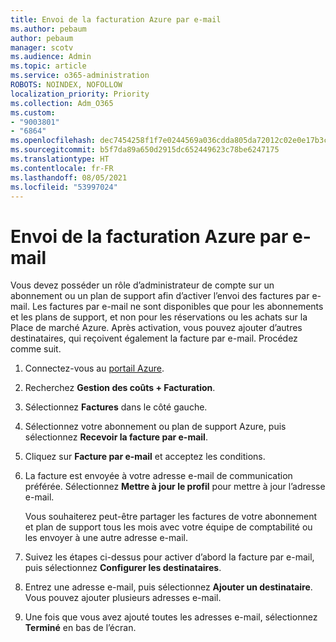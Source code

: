```yaml
---
title: Envoi de la facturation Azure par e-mail
ms.author: pebaum
author: pebaum
manager: scotv
ms.audience: Admin
ms.topic: article
ms.service: o365-administration
ROBOTS: NOINDEX, NOFOLLOW
localization_priority: Priority
ms.collection: Adm_O365
ms.custom:
- "9003801"
- "6864"
ms.openlocfilehash: dec7454258f1f7e0244569a036cdda805da72012c02e0e17b3c1d192f0a2639e
ms.sourcegitcommit: b5f7da89a650d2915dc652449623c78be6247175
ms.translationtype: HT
ms.contentlocale: fr-FR
ms.lasthandoff: 08/05/2021
ms.locfileid: "53997024"
---
```

# <a name="azure-email-invoicing"></a>Envoi de la facturation Azure par e-mail

Vous devez posséder un rôle d’administrateur de compte sur un abonnement ou un plan de support afin d’activer l’envoi des factures par e-mail. Les factures par e-mail ne sont disponibles que pour les abonnements et les plans de support, et non pour les réservations ou les achats sur la Place de marché Azure. Après activation, vous pouvez ajouter d’autres destinataires, qui reçoivent également la facture par e-mail. Procédez comme suit.

1. Connectez-vous au [portail Azure](https://portal.azure.com/).
2. Recherchez **Gestion des coûts + Facturation**.
3. Sélectionnez **Factures** dans le côté gauche.
4. Sélectionnez votre abonnement ou plan de support Azure, puis sélectionnez **Recevoir la facture par e-mail**.
5. Cliquez sur **Facture par e-mail** et acceptez les conditions.
6. La facture est envoyée à votre adresse e-mail de communication préférée. Sélectionnez **Mettre à jour le profil** pour mettre à jour l’adresse e-mail.  

    Vous souhaiterez peut-être partager les factures de votre abonnement et plan de support tous les mois avec votre équipe de comptabilité ou les envoyer à une autre adresse e-mail.  

7. Suivez les étapes ci-dessus pour activer d’abord la facture par e-mail, puis sélectionnez **Configurer les destinataires**.
8. Entrez une adresse e-mail, puis sélectionnez **Ajouter un destinataire**. Vous pouvez ajouter plusieurs adresses e-mail.
9. Une fois que vous avez ajouté toutes les adresses e-mail, sélectionnez **Terminé** en bas de l’écran.
